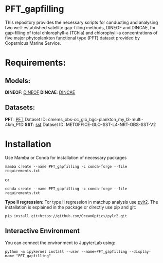 # PFT_gapfilling
This repository provides the necessary scripts for conducting and analysing two well-established satellite gap-filling methods, DINEOF and DINCAE, for gap-filling of total chlorophyll-a (TChla) and chlorophyll-a concentrations of five major phytoplankton functional type (PFT) dataset provided by Copernicus Marine Service.
# Requirements:
## Models:
**DINEOF**: [DINEOF](https://github.com/aida-alvera/DINEOF)
**DINCAE**: [DINCAE](https://github.com/gher-uliege/DINCAE.jl)
## Datasets:
**PFT**: [PFT](https://doi.org/10.48670/moi-00280) Dataset ID: cmems_obs-oc_glo_bgc-plankton_my_l3-multi-4km_P1D
**SST**: [sst](https://doi.org/10.48670/moi-00165) Dataset ID: METOFFICE-GLO-SST-L4-NRT-OBS-SST-V2

# Installation
Use Mamba or Conda for installation of necessary packages
```
mamba create --name PFT_gapfilling -c conda-forge --file requirements.txt
```
or
```
conda create --name PFT_gapfilling -c conda-forge --file requirements.txt
```
**Type II regression**: For type II regression in matchup analysis use [pylr2](https://github.com/OceanOptics/pylr2). The installation is explained in the package or directly use pip and git:
```
pip install git+https://github.com/OceanOptics/pylr2.git
```
## Interactive Environment
You can connect the environment to JupyterLab using:
```
python -m ipykernel install --user --name=PFT_gapfilling --display-name "PFT_gapfilling"
```

